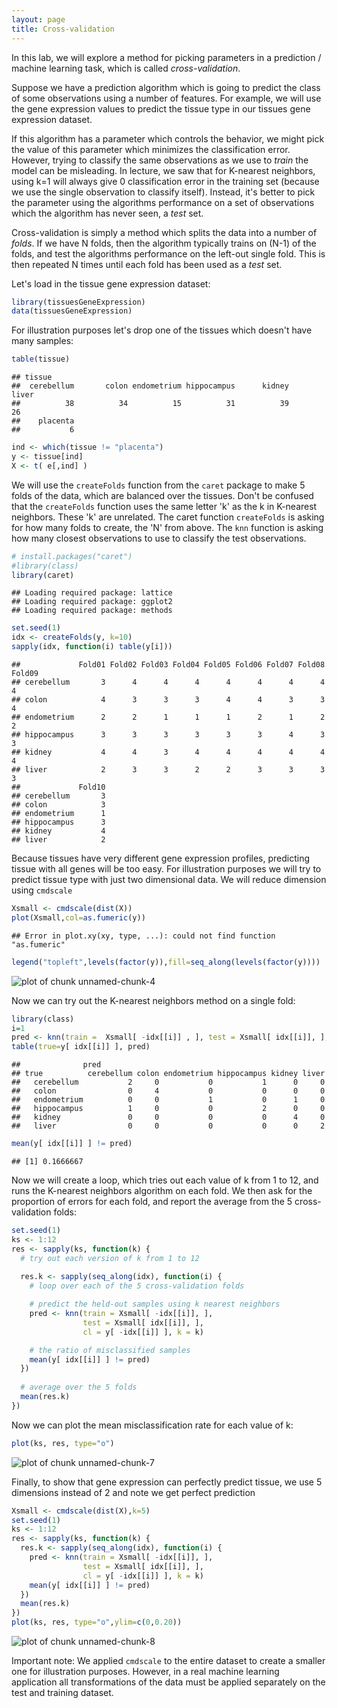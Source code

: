 ```yaml
---
layout: page
title: Cross-validation
---
```




In this lab, we will explore a method for picking parameters in a
prediction / machine learning task, which is called
*cross-validation*.

Suppose we have a prediction algorithm which is going to predict the
class of some observations using a number of features. For example, we
will use the gene expression values to predict the tissue type in our
tissues gene expression dataset.

If this algorithm has a parameter which controls the behavior, we
might pick the value of this parameter which minimizes the
classification error. However, trying to classify the same
observations as we use to *train* the model can be misleading.
In lecture, we saw that for K-nearest neighbors, using k=1 will always
give 0 classification error in the training set (because we use the
single observation to classify itself). Instead, it's better to pick
the parameter using the algorithms performance on a set of
observations which the algorithm has never seen, a *test* set.

Cross-validation is simply a method which splits the data into a
number of *folds*. If we have N folds, then the algorithm typically
trains on (N-1) of the folds, and test the algorithms performance on
the left-out single fold. This is then repeated N times until each
fold has been used as a *test* set.

Let's load in the tissue gene expression dataset:



```r
library(tissuesGeneExpression)
data(tissuesGeneExpression)
```

For illustration purposes 
let's drop one of the tissues which doesn't have many samples:


```r
table(tissue)
```

```
## tissue
##  cerebellum       colon endometrium hippocampus      kidney       liver 
##          38          34          15          31          39          26 
##    placenta 
##           6
```

```r
ind <- which(tissue != "placenta")
y <- tissue[ind]
X <- t( e[,ind] )
```

We will use the `createFolds` function from the `caret` 
package to make 5 folds of the data, which are
balanced over the tissues. Don't be confused that the 
`createFolds` function uses the same letter 'k' as the k in 
K-nearest neighbors. These 'k' are unrelated. 
The caret function `createFolds` is
asking for how many folds to create, the 'N' from above. The `knn`
function is asking how many closest observations to use to classify
the test observations.


```r
# install.packages("caret")
#library(class)
library(caret)
```

```
## Loading required package: lattice
## Loading required package: ggplot2
## Loading required package: methods
```

```r
set.seed(1)
idx <- createFolds(y, k=10)
sapply(idx, function(i) table(y[i]))
```

```
##             Fold01 Fold02 Fold03 Fold04 Fold05 Fold06 Fold07 Fold08 Fold09
## cerebellum       3      4      4      4      4      4      4      4      4
## colon            4      3      3      3      4      4      3      3      4
## endometrium      2      2      1      1      1      2      1      2      2
## hippocampus      3      3      3      3      3      3      4      3      3
## kidney           4      4      3      4      4      4      4      4      4
## liver            2      3      3      2      2      3      3      3      3
##             Fold10
## cerebellum       3
## colon            3
## endometrium      1
## hippocampus      3
## kidney           4
## liver            2
```


Because tissues have very different gene expression profiles, predicting tissue with all genes will be too easy. For illustration purposes we will try to predict tissue type with just two dimensional data. We will reduce dimension using `cmdscale`


```r
Xsmall <- cmdscale(dist(X))
plot(Xsmall,col=as.fumeric(y))
```

```
## Error in plot.xy(xy, type, ...): could not find function "as.fumeric"
```

```r
legend("topleft",levels(factor(y)),fill=seq_along(levels(factor(y))))
```

![plot of chunk unnamed-chunk-4](figure/crossvalidation-unnamed-chunk-4-1.png) 

Now we can try out the K-nearest neighbors method on a single fold:


```r
library(class)
i=1
pred <- knn(train =  Xsmall[ -idx[[i]] , ], test = Xsmall[ idx[[i]], ], cl=  y[ -idx[[i]] ], k=5)
table(true=y[ idx[[i]] ], pred)
```

```
##              pred
## true          cerebellum colon endometrium hippocampus kidney liver
##   cerebellum           2     0           0           1      0     0
##   colon                0     4           0           0      0     0
##   endometrium          0     0           1           0      1     0
##   hippocampus          1     0           0           2      0     0
##   kidney               0     0           0           0      4     0
##   liver                0     0           0           0      0     2
```

```r
mean(y[ idx[[i]] ] != pred)
```

```
## [1] 0.1666667
```

Now we will create a loop, which tries out each value of k from 1 to
12, and runs the K-nearest neighbors algorithm on each fold. We then
ask for the proportion of errors for each fold, and report the average
from the 5 cross-validation folds:


```r
set.seed(1)
ks <- 1:12
res <- sapply(ks, function(k) {
  # try out each version of k from 1 to 12
  
  res.k <- sapply(seq_along(idx), function(i) {
    # loop over each of the 5 cross-validation folds

    # predict the held-out samples using k nearest neighbors
    pred <- knn(train = Xsmall[ -idx[[i]], ],
                test = Xsmall[ idx[[i]], ],
                cl = y[ -idx[[i]] ], k = k)

    # the ratio of misclassified samples
    mean(y[ idx[[i]] ] != pred)
  })
  
  # average over the 5 folds
  mean(res.k)
})
```

Now we can plot the mean misclassification rate for each value of k:


```r
plot(ks, res, type="o")
```

![plot of chunk unnamed-chunk-7](figure/crossvalidation-unnamed-chunk-7-1.png) 


Finally, to show that gene expression can perfectly predict tissue, we use 5 dimensions instead of 2 and note we get perfect prediction


```r
Xsmall <- cmdscale(dist(X),k=5)
set.seed(1)
ks <- 1:12
res <- sapply(ks, function(k) {
  res.k <- sapply(seq_along(idx), function(i) {
    pred <- knn(train = Xsmall[ -idx[[i]], ],
                test = Xsmall[ idx[[i]], ],
                cl = y[ -idx[[i]] ], k = k)
    mean(y[ idx[[i]] ] != pred)
  })
  mean(res.k)
})
plot(ks, res, type="o",ylim=c(0,0.20))
```

![plot of chunk unnamed-chunk-8](figure/crossvalidation-unnamed-chunk-8-1.png) 

Important note: We applied `cmdscale` to the entire dataset to create a smaller one for illustration purposes. However, in a real machine learning application all transformations of the data must be applied separately on the test and training dataset.
